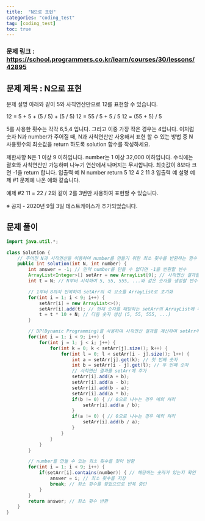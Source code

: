 ```yaml
---
title:  "N으로 표현"
categories: "coding_test"
tag: [coding_test]
toc: true
---
```


### 문제 링크 : https://school.programmers.co.kr/learn/courses/30/lessons/42895

## 문제 제목 : N으로 표현

문제 설명
아래와 같이 5와 사칙연산만으로 12를 표현할 수 있습니다.

12 = 5 + 5 + (5 / 5) + (5 / 5)
12 = 55 / 5 + 5 / 5
12 = (55 + 5) / 5

5를 사용한 횟수는 각각 6,5,4 입니다. 그리고 이중 가장 작은 경우는 4입니다.
이처럼 숫자 N과 number가 주어질 때, N과 사칙연산만 사용해서 표현 할 수 있는 방법 중 N 사용횟수의 최솟값을 return 하도록 solution 함수를 작성하세요.

제한사항
N은 1 이상 9 이하입니다.
number는 1 이상 32,000 이하입니다.
수식에는 괄호와 사칙연산만 가능하며 나누기 연산에서 나머지는 무시합니다.
최솟값이 8보다 크면 -1을 return 합니다.
입출력 예
N	number	return
5	12	4
2	11	3
입출력 예 설명
예제 #1
문제에 나온 예와 같습니다.

예제 #2
11 = 22 / 2와 같이 2를 3번만 사용하여 표현할 수 있습니다.

※ 공지 - 2020년 9월 3일 테스트케이스가 추가되었습니다.

## 문제 풀이
```java
import java.util.*;

class Solution {
    // 주어진 N과 사칙연산을 이용하여 number를 만들기 위한 최소 횟수를 반환하는 함수
    public int solution(int N, int number) {
        int answer = -1; // 만약 number를 만들 수 없다면 -1을 반환할 변수
        ArrayList<Integer>[] setArr = new ArrayList[9]; // 사칙연산 결과를 저장할 배열
        int t = N; // N부터 시작하여 5, 55, 555, ...와 같은 숫자를 생성할 변수

        // 1부터 8까지 반복하여 setArr의 각 요소를 ArrayList로 초기화
        for(int i = 1; i < 9; i++) {
            setArr[i] = new ArrayList<>();
            setArr[i].add(t); // 현재 숫자를 해당하는 setArr의 ArrayList에 추가
            t = t * 10 + N; // 다음 숫자 생성 (5, 55, 555, ...)
        }

        // DP(Dynamic Programming)를 사용하여 사칙연산 결과를 계산하여 setArr에 저장
        for(int i = 1; i < 9; i++) {
            for(int j = 1; j < i; j++) {
                for(int k = 0; k < setArr[j].size(); k++) {
                    for(int l = 0; l < setArr[i - j].size(); l++) {
                        int a = setArr[j].get(k); // 첫 번째 숫자
                        int b = setArr[i - j].get(l); // 두 번째 숫자
                        // 사칙연산 결과를 setArr에 추가
                        setArr[i].add(a + b);
                        setArr[i].add(a - b);
                        setArr[i].add(b - a);
                        setArr[i].add(a * b);
                        if(b != 0) { // 0으로 나누는 경우 예외 처리
                            setArr[i].add(a / b);
                        }
                        if(a != 0) { // 0으로 나누는 경우 예외 처리
                            setArr[i].add(b / a);
                        }
                    }
                }
            }
        }

        // number를 만들 수 있는 최소 횟수를 찾아 반환
        for(int i = 1; i < 9; i++) {
            if(setArr[i].contains(number)) { // 해당하는 숫자가 있는지 확인
                answer = i; // 최소 횟수를 저장
                break; // 최소 횟수를 찾았으므로 반복 중단
            }
        }
        return answer; // 최소 횟수 반환
    }
}
```